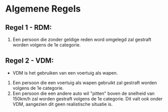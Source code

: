 # Algemene Regels

## Regel 1 - RDM:
1. Een persoon die zonder geldige reden word omgelegd zal gestraft worden volgens de 1e categorie.

## Regel 2 - VDM:
- VDM is het gebruiken van een voertuig als wapen.
1. Een persoon die een voertuig als wapen gebruikt zal gestraft worden volgens de 1e categorie.
2. Een persoon die een andere auto wil "pitten" boven de snelheid van 150km/h zal worden gestraft volgens de 1e categorie. Dit valt ook onder VDM, aangezien dit geen realistische situatie is.

